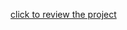 [click to review the project](file:///C:/Users/karti/OneDrive/Documents/Projects/IG%20Clone/index.html)
